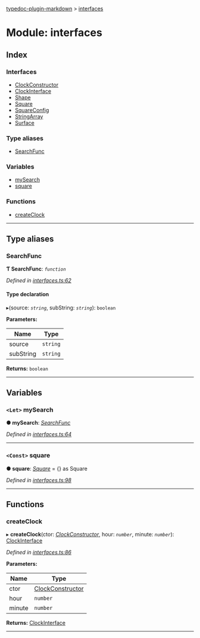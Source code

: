 [typedoc-plugin-markdown](../README.md) > [interfaces](../modules/interfaces.md)

# Module: interfaces

## Index

### Interfaces

* [ClockConstructor](../interfaces/interfaces.clockconstructor.md)
* [ClockInterface](../interfaces/interfaces.clockinterface.md)
* [Shape](../interfaces/interfaces.shape.md)
* [Square](../interfaces/interfaces.square.md)
* [SquareConfig](../interfaces/interfaces.squareconfig.md)
* [StringArray](../interfaces/interfaces.stringarray.md)
* [Surface](../interfaces/interfaces.surface.md)

### Type aliases

* [SearchFunc](interfaces.md#markdown-header-SearchFunc)

### Variables

* [mySearch](interfaces.md#markdown-header-Let-mySearch)
* [square](interfaces.md#markdown-header-Const-square)

### Functions

* [createClock](interfaces.md#markdown-header-createClock)

---

## Type aliases

###  SearchFunc

**Ƭ SearchFunc**: *`function`*

*Defined in [interfaces.ts:62](https://bitbucket.org/owner/repository_name/src/master/interfaces.ts?fileviewer&amp;#x3D;file-view-default#interfaces.ts-62)*

#### Type declaration
▸(source: *`string`*, subString: *`string`*): `boolean`

**Parameters:**

| Name | Type |
| ------ | ------ |
| source | `string` |
| subString | `string` |

**Returns:** `boolean`

___

## Variables

### `<Let>` mySearch

**● mySearch**: *[SearchFunc](interfaces.md#markdown-header-SearchFunc)*

*Defined in [interfaces.ts:64](https://bitbucket.org/owner/repository_name/src/master/interfaces.ts?fileviewer&amp;#x3D;file-view-default#interfaces.ts-64)*

___

### `<Const>` square

**● square**: *[Square](../interfaces/interfaces.square.md)* =  {} as Square

*Defined in [interfaces.ts:98](https://bitbucket.org/owner/repository_name/src/master/interfaces.ts?fileviewer&amp;#x3D;file-view-default#interfaces.ts-98)*

___

## Functions

###  createClock

▸ **createClock**(ctor: *[ClockConstructor](../interfaces/interfaces.clockconstructor.md)*, hour: *`number`*, minute: *`number`*): [ClockInterface](../interfaces/interfaces.clockinterface.md)

*Defined in [interfaces.ts:86](https://bitbucket.org/owner/repository_name/src/master/interfaces.ts?fileviewer&amp;#x3D;file-view-default#interfaces.ts-86)*

**Parameters:**

| Name | Type |
| ------ | ------ |
| ctor | [ClockConstructor](../interfaces/interfaces.clockconstructor.md) |
| hour | `number` |
| minute | `number` |

**Returns:** [ClockInterface](../interfaces/interfaces.clockinterface.md)

___

